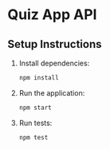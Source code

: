 # Quiz App API

## Setup Instructions

1. Install dependencies:
   ```bash
   npm install
   ```

2. Run the application:
   ```bash
   npm start
   ```

3. Run tests:
   ```bash
   npm test
   ```
